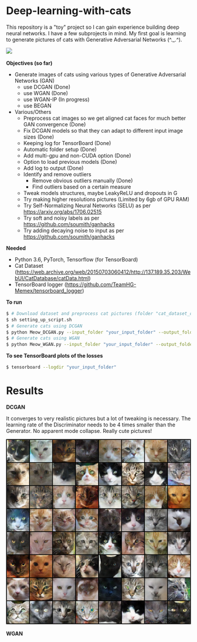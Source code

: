 # Deep-learning-with-cats

This repository is a "toy" project so I can gain experience building deep neural networks. I have a few subprojects in mind. My first goal is learning to generate pictures of cats with Generative Adversarial Networks (^._.^). 

![](/images/DCGAN_220epochs.gif)

**Objectives (so far)**
* Generate images of cats using various types of Generative Adversarial Networks (GAN)
  * use DCGAN (Done)
  * use WGAN (Done)
  * use WGAN-IP (In progress)
  * use BEGAN
* Various/Others
  * Preprocess cat images so we get aligned cat faces for much better GAN convergence (Done)
  * Fix DCGAN models so that they can adapt to different input image sizes (Done)
  * Keeping log for TensorBoard (Done)
  * Automatic folder setup (Done)
  * Add multi-gpu and non-CUDA option (Done)
  * Option to load previous models (Done)
  * Add log to output (Done)
  * Identify and remove outliers
    * Remove obvious outliers manually (Done)
    * Find outliers based on a certain measure
  * Tweak models structures, maybe LeakyReLU and dropouts in G
  * Try making higher resolutions pictures (Limited by 6gb of GPU RAM)
  * Try Self-Normalizing Neural Networks (SELU) as per https://arxiv.org/abs/1706.02515
  * Try soft and noisy labels as per https://github.com/soumith/ganhacks
  * Try adding decaying noise to input as per https://github.com/soumith/ganhacks
  
**Needed**

* Python 3.6, PyTorch, Tensorflow (for TensorBoard)
* Cat Dataset (https://web.archive.org/web/20150703060412/http://137.189.35.203/WebUI/CatDatabase/catData.html)
* TensorBoard logger (https://github.com/TeamHG-Memex/tensorboard_logger)

**To run**
```bash
$ # Download dataset and preprocess cat pictures (folder "cat_dataset_output" contains the cat faces)
$ sh setting_up_script.sh
$ # Generate cats using DCGAN
$ python Meow_DCGAN.py --input_folder "your_input_folder" --output_folder "your_output_folder"
$ # Generate cats using WGAN
$ python Meow_WGAN.py --input_folder "your_input_folder" --output_folder "your_output_folder"
```
**To see TensorBoard plots of the losses**
```bash
$ tensorboard --logdir "your_input_folder"
```

# Results

**DCGAN**

It converges to very realistic pictures but a lot of tweaking is necessary. The learning rate of the Discriminator needs to be 4 times smaller than the Generator. No apparent mode collapse. Really cute pictures!

![](/images/DCGAN_209epoch.png)

**WGAN**

